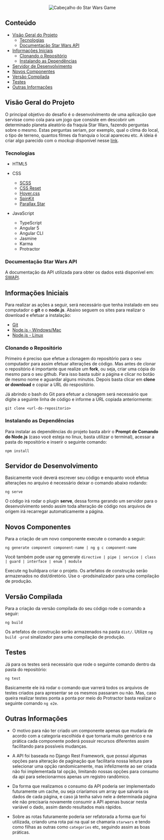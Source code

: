 <p align="center">
  <img src="https://image.ibb.co/m3cPEc/dsfsfsfsfdfsf.png" alt="Cabeçalho do Star Wars Game"/>
</p>

## Conteúdo
- [Visão Geral do Projeto](#visão-geral-do-projeto)
  - [Tecnologias](#tecnologias)
  - [Documentação Star Wars API](#documentação-star-wars-api)
- [Informações Iniciais](#informações-iniciais)
  - [Clonando o Repositório](#clonando-o-repositório)
  - [Instalando as Dependências](#instalando-as-dependências)
- [Servidor de Desenvolvimento](#servidor-de-desenvolvimento)
- [Novos Componentes](#novos-componentes)
- [Versão Compilada](#versão-compilada)
- [Testes](#testes)
- [Outras Informações](#outras-informações)

## Visão Geral do Projeto
O principal objetivo do desafio é o desenvolvimento de uma aplicação que servisse como cola para um jogo que consiste em descobrir um determinado planeta aleatório da fraquia Star Wars, fazendo perguntas sobre o mesmo. Estas perguntas seriam, por exemplo, qual o clima do local, o tipo de terreno, quantos filmes da franquia o local apareceu etc. A ideia é criar algo parecido com o *mockup* disponível nesse [link](https://gallery.mailchimp.com/690273598e6b17ca3a786d15d/images/e3bed735-b74c-454c-a125-6fcb8520c15b.png).

### Tecnologias
- HTML5

- CSS
  - [SCSS](https://sass-lang.com/)
  - [CSS Reset](https://gist.github.com/hcatlin/1027867)
  - [Hover.css](http://ianlunn.github.io/Hover/)
  - [SpinKit](http://tobiasahlin.com/spinkit/)
  - [Parallax Star](https://codepen.io/saransh/pen/BKJun) 
  
- JavaScript
  - TypeScript
  - Angular 5
  - Angular CLI  
  - Jasmine
  - Karma
  - Protractor

### Documentação Star Wars API
A documentação da API utilizada para obter os dados está disponível em: [SWAPI](https://swapi.co/).

## Informações Iniciais
Para realizar as ações a seguir, será necessário que tenha instalado em seu computador o **git** e o **node.js**. Abaixo seguem os sites para realizar o download e efetuar a instalação:
- [Git](https://git-scm.com/downloads)
- [Node.js - Windows/Mac](https://nodejs.org/en/download/)
- [Node.js - Linux](https://nodejs.org/en/download/package-manager/)

### Clonando o Repositório
Primeiro é preciso que efetue a clonagem do repositório para o seu computador para assim efetuar alterações de código. Mas antes de clonar o repositório é importante que realize um **fork**, ou seja, criar uma cópia do mesmo para o seu github. Para isso basta subir a página e clicar no botão de mesmo nome e aguardar alguns minutos. Depois basta clicar em **clone or download** e copiar a URL do respositório.

Já abrindo o bash do Git para efetuar a clonagem será necessário que digite a seguinte linha de código e informe a URL copiada anteriormente:
``` git
git clone <url-do-repositorio>
```

### Instalando as Dependências
Para instalar as dependências do projeto basta abrir o **Prompt de Comando do Node.js** (caso você esteja no linux, basta utilizar o terminal), acessar a pasta do repositório e inserir o seguinte comando:
``` node
npm install
```

## Servidor de Desenvolvimento
Basicamente você deverá escrever seu código e enquanto você efetua alterações no arquivo é necessário deixar o comando abaixo rodando:
``` node
ng serve
```
O código irá rodar o plugin **serve**, dessa forma gerando um servidor para o desenvolvimento sendo assim toda alteração de código nos arquivos de origem irá recarregar automaticamente a página.

## Novos Componentes
Para a criação de um novo componente execute o comando a seguir:
``` node
ng generate component component-name | ng g c component-name
```
Você também pode usar ng generate `directive | pipe | service | class | guard | interface | enum | module`

Execute ng buildpara criar o projeto. Os artefatos de construção serão armazenados no dist/diretório. Use o -prodsinalizador para uma compilação de produção.

## Versão Compilada
Para a criação da versão compilada do seu código rode o comando a seguir:
``` node
ng build
```
Os artefatos de construção serão armazenados na pasta `dist/`. Utilize `ng build -prod` sinalizador para uma compilação de produção.

## Testes
Já para os testes será necessário que rode o seguinte comando dentro da pasta do repositório:
``` node
ng test
```
Basicamente ele irá rodar o comando que varrerá todos os arquivos de testes criados para apresentar se os mesmos passaram ou não. Mas, caso queira realizar testes ponta a ponta por meio do Protractor basta realizar o seguinte comando `ng e2e`.

## Outras Informações
- O motivo para não ter criado um componente apenas que mudaria de acordo com a categoria escolhida é que tornaria muito genérico e na prática cada componente poderá possuir recursos diferentes assim facilitando para possíveis mudanças.

- A API foi baseada no Django Rest Framework, que possui algumas opções para alteração de paginação que facilitaria nossa leitura para selecionar uma opção randomicamente, mas infelizmente ao ser criada não foi implementada tal opção, limitando nossas opções para consumo da api para selecionarmos apenas um registro randômico.

- Da forma que realizamos o consumo da API poderia ser implementado futuramente um cache, ou seja criaríamos um array que salvaria os dados de cada página, e caso já tenha salvo nele a determinada página ele não precisaria novamente consumir a API apenas buscar nesta variável o dado, assim dando resultados mais rápidos.

- Sobre as rotas futuramente poderia ser refatorada a forma que foi utilizada, criando uma rota pai na qual se chamaria `starwars` e tendo como filhas as outras como `categories` etc, seguindo assim as boas práticas.

